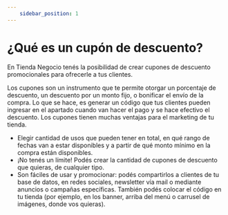```yaml
---
    sidebar_position: 1
---
```


#  ¿Qué es un cupón de descuento?

En Tienda Negocio tenés la posibilidad de crear cupones de descuento promocionales para ofrecerle a tus clientes. 

Los cupones son un instrumento que te permite otorgar un porcentaje de descuento, un descuento por un monto fijo, o bonificar el envío de la compra. Lo que se hace, es generar un código que tus clientes pueden ingresar en el apartado cuando van hacer el pago y se hace efectivo el descuento. Los cupones tienen muchas ventajas para el marketing de tu tienda. 

- Elegir cantidad de usos que pueden tener en total, en qué rango de fechas van a estar disponibles y a partir de qué monto mínimo en la compra están disponibles.
- ¡No tenés un límite! Podés crear la cantidad de cupones de descuento que quieras, de cualquier tipo.
- Son fáciles de usar y promocionar: podés compartirlos a clientes de tu base de datos, en redes sociales, newsletter vía mail o mediante anuncios o campañas específicas. También podés colocar el código en tu tienda (por ejemplo, en los banner, arriba del menú o carrusel de imágenes, donde vos quieras). 





